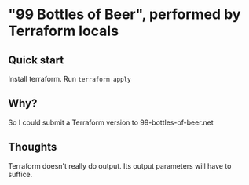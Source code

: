 # "99 Bottles of Beer", performed by Terraform locals

## Quick start

Install terraform.
Run `terraform apply`

## Why?

So I could submit a Terraform version to 99-bottles-of-beer.net

## Thoughts

Terraform doesn't really do output. Its output parameters will have to suffice.
